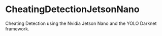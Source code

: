 # CheatingDetectionJetsonNano
Cheating Detection using the Nvidia Jetson Nano and the YOLO Darknet framework.
